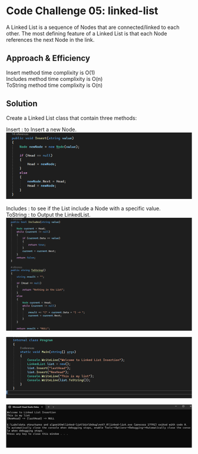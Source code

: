 # Code Challenge 05: linked-list
A Linked List is a sequence of Nodes that are connected/linked to each other. The most defining feature of a Linked List is that each Node references the next Node in the link.



## Approach & Efficiency
Insert method time complixity is O(1)<br />
Includes method time complixity is O(n)<br />
ToString method time complixity is O(n)<br />


## Solution
Create a Linked List class that contain three methods:<br />


Insert : to Insert a new Node.<br />
![image 1](Asserts/img1.png)

Includes : to see if the List include a Node with a specific value.<br />
ToString : to Output the LinkedList.<br />
![image 2](Asserts/img2.png)

![image 3](Asserts/img3.png)

![image 4](Asserts/img4.png)
